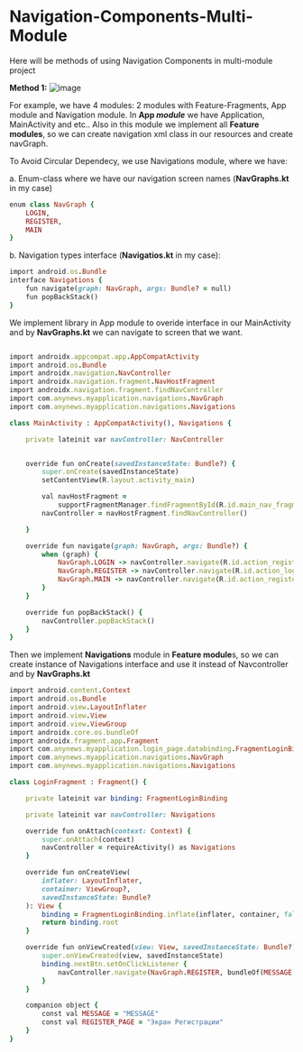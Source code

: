 # Navigation-Components-Multi-Module
Here will be methods of using Navigation Components in multi-module project

**Method 1:**
![image](https://user-images.githubusercontent.com/60436279/201531132-0ce4b7c4-6d04-4b7b-9035-0fb8077042d8.png)

For example, we have 4 modules: 2 modules with Feature-Fragments, App module and Navigation module.
In **App _module_** we have Application, MainActivity and etc.. Also in this module we implement all **Feature modules**, so we can create navigation xml class in our resources and create navGraph.

To Avoid Circular Dependecy, we use Navigations module, where we have:
    
   a. Enum-class where we have our navigation screen names (**NavGraphs.kt** in my case)
    
```ruby 
enum class NavGraph {
    LOGIN,
    REGISTER,
    MAIN
}
```
   
   b. Navigation types interface (**Navigatios.kt** in my case):
   
```ruby    
import android.os.Bundle
interface Navigations {
    fun navigate(graph: NavGraph, args: Bundle? = null)
    fun popBackStack()
}
```
  
We implement library in App module to overide interface in our MainActivity and by **NavGraphs.kt** we can navigate to screen that we want. 

```ruby

import androidx.appcompat.app.AppCompatActivity
import android.os.Bundle
import androidx.navigation.NavController
import androidx.navigation.fragment.NavHostFragment
import androidx.navigation.fragment.findNavController
import com.anynews.myapplication.navigations.NavGraph
import com.anynews.myapplication.navigations.Navigations

class MainActivity : AppCompatActivity(), Navigations {

    private lateinit var navController: NavController


    override fun onCreate(savedInstanceState: Bundle?) {
        super.onCreate(savedInstanceState)
        setContentView(R.layout.activity_main)

        val navHostFragment =
            supportFragmentManager.findFragmentById(R.id.main_nav_fragment) as NavHostFragment
        navController = navHostFragment.findNavController()

    }

    override fun navigate(graph: NavGraph, args: Bundle?) {
        when (graph) {
            NavGraph.LOGIN -> navController.navigate(R.id.action_registerFragment_to_loginFragment)
            NavGraph.REGISTER -> navController.navigate(R.id.action_loginFragment_to_registerFragment, args)
            NavGraph.MAIN -> navController.navigate(R.id.action_registerFragment_to_mainFragment)
        }
    }

    override fun popBackStack() {
        navController.popBackStack()
    }
}
```

Then we implement **Navigations** module in **Feature module**s, so we can create instance of Navigations interface and use it instead of Navcontroller and by **NavGraphs.kt**
```ruby
import android.content.Context
import android.os.Bundle
import android.view.LayoutInflater
import android.view.View
import android.view.ViewGroup
import androidx.core.os.bundleOf
import androidx.fragment.app.Fragment
import com.anynews.myapplication.login_page.databinding.FragmentLoginBinding
import com.anynews.myapplication.navigations.NavGraph
import com.anynews.myapplication.navigations.Navigations

class LoginFragment : Fragment() {

    private lateinit var binding: FragmentLoginBinding

    private lateinit var navController: Navigations

    override fun onAttach(context: Context) {
        super.onAttach(context)
        navController = requireActivity() as Navigations
    }

    override fun onCreateView(
        inflater: LayoutInflater,
        container: ViewGroup?,
        savedInstanceState: Bundle?
    ): View {
        binding = FragmentLoginBinding.inflate(inflater, container, false)
        return binding.root
    }

    override fun onViewCreated(view: View, savedInstanceState: Bundle?) {
        super.onViewCreated(view, savedInstanceState)
        binding.nextBtn.setOnClickListener {
            navController.navigate(NavGraph.REGISTER, bundleOf(MESSAGE to REGISTER_PAGE))
        }
    }

    companion object {
        const val MESSAGE = "MESSAGE"
        const val REGISTER_PAGE = "Экран Регистрации"
    }
}
```
